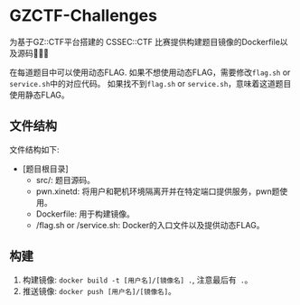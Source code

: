 # GZCTF-Challenges

为基于GZ::CTF平台搭建的 CSSEC::CTF 比赛提供构建题目镜像的Dockerfile以及源码🎉️🎉️🎉️

在每道题目中可以使用动态FLAG. 如果不想使用动态FLAG，需要修改`flag.sh` or `service.sh`中的对应代码。
如果找不到`flag.sh` or `service.sh`，意味着这道题目使用静态FLAG。

## 文件结构

文件结构如下:

* [题目根目录]
    * src/: 题目源码。
    * pwn.xinetd: 将用户和靶机环境隔离开并在特定端口提供服务，pwn题使用。
    * Dockerfile: 用于构建镜像。
    * /flag.sh or /service.sh: Docker的入口文件以及提供动态FLAG。

## 构建

1. 构建镜像: `docker build -t [用户名]/[镜像名] .`, 注意最后有` .`。
2. 推送镜像: `docker push [用户名]/[镜像名]`。